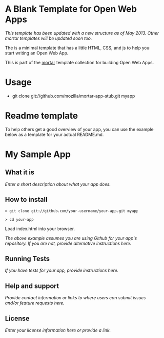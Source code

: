 # A Blank Template for Open Web Apps

*This template has been updated with a new structure as of May 2013. Other mortar templates will be updated soon too.*

The is a minimal template that has a little HTML, CSS, and js to help
you start writing an Open Web App.

This is part of the [mortar](https://github.com/mozilla/mortar/)
template collection for building Open Web Apps.

# Usage

* git clone git://github.com/mozilla/mortar-app-stub.git myapp

# Readme template

To help others get a good overview of your app, you can use the example below as a template for your actual README.md.

# My Sample App

## What it is

*Enter a short description about what your app does.*

## How to install

    > git clone git://github.com/your-username/your-app.git myapp

    > cd your-app

Load index.html into your browser.

*The above example assumes you are using Github for your app's repository. If you are not, provide alternative instructions here.*

## Running Tests

*If you have tests for your app, provide instructions here.*

## Help and support

*Provide contact information or links to where users can submit issues and/or feature requests here.*

## License

*Enter your license information here or provide a link.*
